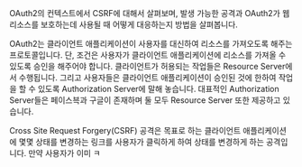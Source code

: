 OAuth2의 컨텍스트에서 CSRF에 대해서 살펴보며, 발생 가능한 공격과 OAuth2가 웹 리소스를 보호하는데 사용될 때 어떻게 대응하는지 방법을 살펴봅니다.

OAuth2는 클라이언트 애플리케이션이 사용자를 대신하여 리소스를 가져오도록 해주는 프로토콜입니다. 단, 조건은 사용자가 클라이언트 애플리케이션에 리소스를 가져올 수 있도록 승인을 해주어야 합니다. 클라이언트가 허용되는 작업들은 Resource Server에서 수행됩니다. 그리고 사용자들은 클라이언트 애플리케이션이 승인된 것에 한하여 작업을 할 수 있도록 Authorization Server에 말해 놓습니다. 대표적인 Authorization Server들은 페이스븍과 구글이 존재하며 둘 모두 Resource Server 또한 제공하고 있습니다.

Cross Site Request Forgery(CSRF) 공격은 목표로 하는 클라이언트 애플리케이션에 몇몇 상태를 변경하는 링크를 사용자가 클릭하게 하여 상태를 변경하게 하는 공격입니다. 만약 사용자가 이미 ㅋ